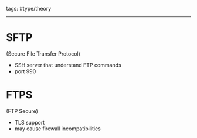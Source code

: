 tags: #type/theory 

---
# SFTP
(Secure File Transfer Protocol)
-   SSH server that understand FTP commands
- port 990

# FTPS
(FTP Secure)
-   TLS support
-   may cause firewall incompatibilities